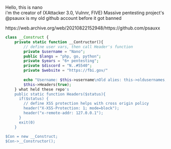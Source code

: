 <p>Hello, this is nano<br> i'm the creator of (XAttacker 3.0, Vulnnr, FIVE) Massive pentesting project's<br>@psauxx is my old github account before it got banned </p>
https://web.archive.org/web/20210822152948/https://github.com/psauxx <br>

```php
class __Construct {
    private static function __Contructor(){
        // define user vars, then call Header's function
        private $username = "Nano";
        public $langs = "php, go, python";
        private $years = "6+ pentesting";
        private $discord = "N..#5540";
        private $website = "https://fbi.gov/"
        
        echo "Username: $this->username\nOld alies: this->oldusernames;\nYears: $this->years;\nLangs: $this->langs;";
        $this->Headers(true); 
    } what held these repo's
    public static function Headers($status){
      if($status) {
        // define XSS protection helps with cross origin policy
        header("X-XSS-Protection: 1; mode=block");
        header("x-remote-addr: 127.0.0.1");
      }
      exit(0)
    }
      
$Con = new __Construct;
$Con->__Constructor();
```
